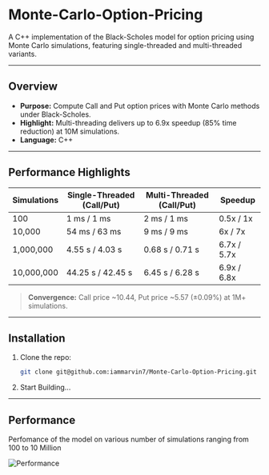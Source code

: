 # Monte-Carlo-Option-Pricing

A C++ implementation of the Black-Scholes model for option pricing using Monte Carlo simulations, featuring single-threaded and multi-threaded variants.

---

## Overview

- **Purpose:** Compute Call and Put option prices with Monte Carlo methods under Black-Scholes.
- **Highlight:** Multi-threading delivers up to 6.9x speedup (85% time reduction) at 10M simulations.
- **Language:** C++

---

## Performance Highlights

| Simulations | Single-Threaded (Call/Put) | Multi-Threaded (Call/Put) | Speedup |
|-------------|----------------------------|---------------------------|---------|
| 100         | 1 ms / 1 ms               | 2 ms / 1 ms              | 0.5x / 1x  |
| 10,000      | 54 ms / 63 ms             | 9 ms / 9 ms              | 6x / 7x    |
| 1,000,000   | 4.55 s / 4.03 s           | 0.68 s / 0.71 s          | 6.7x / 5.7x |
| 10,000,000  | 44.25 s / 42.45 s         | 6.45 s / 6.28 s          | 6.9x / 6.8x |

> **Convergence:** Call price ~10.44, Put price ~5.57 (±0.09%) at 1M+ simulations.

---

## Installation

1. Clone the repo:
   ```bash
   git clone git@github.com:iammarvin7/Monte-Carlo-Option-Pricing.git
2. Start Building...

---

## Performance

Perfomance of the model on various number of simulations ranging from 100 to 10 Million

![Performance](performance.png)



